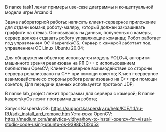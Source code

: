 В папке task1 лежат примеры use-case диаграммы и концептуальной модели игры Arcanoid


Здача лабораторной работы:
написать клиент-серверное приложение для отдачи команд роботу-маляру, который должен закрашивать граффити на стеназ. Основываясь на данных, полученных с камеры, сервер должен отдавать роботу управляющие команды;
Робот работает под управлением ОС KasperskyOS;
Сервер с камерой работает под управлением ОС Linux Ubuntu 20.04;

Для обнаружения объектов использутся модель YOLOv4, алгоритм машинного зрения реализован на ЯП C++ с использованием библиотеки OpenCV;
Клиент-серверное взаимодействие со стороны сервера релализовано на C++ при помощи сокетов;
Клиент-серверное взаимодействие со стороны робота релализовано на C++ при помощи сокетов;
Для передачи данных используется протокол UDP;

В папке lab_project лежит программа для сервера с камерой;
В папке kasperskyOs лежит программа для робота;


Запуск KasperskyOS: https://support.kaspersky.ru/help/KCE/1.1/ru-RU/sdk_install_and_remove.htm
Установка OpenCV: https://medium.com/analytics-vidhya/how-to-install-opencv-for-visual-studio-code-using-ubuntu-os-9398b2f32d53
